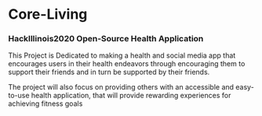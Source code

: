 # Core-Living
### HackIllinois2020 Open-Source Health Application
This Project is Dedicated to making a health and social media app that encourages users in their health endeavors  through encouraging them to support their friends and in turn be supported by their friends.

The project will also focus on providing others with an accessible and easy-to-use health application, that will provide rewarding experiences for achieving fitness goals

